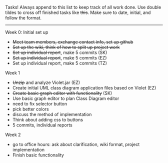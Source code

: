Tasks! Always append to this list to keep track of all work done. Use double tildes to cross off finished tasks like ~~this~~. Make sure to date, initial, and follow the format.

***

Week 0: Initial set up
* ~~Meet team members, exchange contact info, set up github~~
* ~~Set up the wiki, think of how to split up project work~~
* ~~Set up individual report~~, make 5 commits (SK)
* ~~Set up individual report~~, make 5 commits (EZ)
* Set up individual report, make 5 commits (TZ)

Week 1
* ~~Unzip~~ and analyze Violet.jar (EZ)
* Create initial UML class diagram application files based on Violet (EZ)
* ~~Create basic graph editor with functionality~~ (SK)
* Use basic graph editor to plan Class Diagram editor
* need to fix selector button
* pick better colors
* discuss the method of implementation
* Think about adding css to buttons
* 5 commits, individual reports

Week 2
* go to office hours: ask about clarification, wiki format, project implementation
* Finish basic functionality




